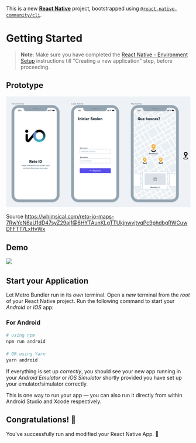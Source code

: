 This is a new [**React Native**](https://reactnative.dev) project, bootstrapped using [`@react-native-community/cli`](https://github.com/react-native-community/cli).

# Getting Started

>**Note**: Make sure you have completed the [React Native - Environment Setup](https://reactnative.dev/docs/environment-setup) instructions till "Creating a new application" step, before proceeding.

## Prototype
<img src="https://raw.githubusercontent.com/retoIO/frontend-demo-app/main/prototype.png">

Source https://whimsical.com/reto-io-maps-7RwYeN6aU1dD47syZ29aj1@6HYTAunKLgTTUkjnwvjtvqPc9phdbgRWCuwDFFTT7LxHvWx

## Demo
<img src="https://raw.githubusercontent.com/retoIO/frontend-demo-app/main/demo.gif">


## Start your Application

Let Metro Bundler run in its _own_ terminal. Open a _new_ terminal from the _root_ of your React Native project. Run the following command to start your _Android_ or _iOS_ app:

### For Android

```bash
# using npm
npm run android

# OR using Yarn
yarn android
```


If everything is set up _correctly_, you should see your new app running in your _Android Emulator_ or _iOS Simulator_ shortly provided you have set up your emulator/simulator correctly.

This is one way to run your app — you can also run it directly from within Android Studio and Xcode respectively.

## Congratulations! :tada:

You've successfully run and modified your React Native App. :partying_face:
